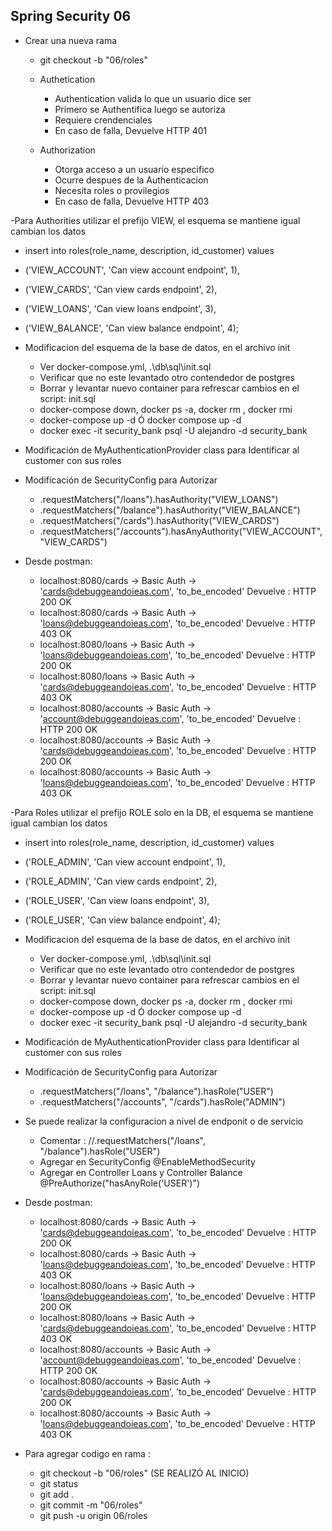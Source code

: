 ## Spring Security 06
- Crear una nueva rama 
  - git checkout -b "06/roles"

  - Authetication
    - Authentication valida lo que un usuario dice ser
    - Primero se Authentifica luego se autoriza
    - Requiere crendenciales
    - En caso de falla, Devuelve  HTTP 401
  - Authorization
    - Otorga acceso a un usuario especifico
    - Ocurre despues de la Authenticacion
    - Necesita roles o provilegios
    - En caso de falla, Devuelve HTTP 403

-Para Authorities utilizar el prefijo VIEW, el esquema se mantiene igual cambian los datos
  - insert into roles(role_name, description, id_customer) values
  - ('VIEW_ACCOUNT', 'Can view account endpoint', 1),
  - ('VIEW_CARDS', 'Can view cards endpoint', 2),
  - ('VIEW_LOANS', 'Can view loans endpoint', 3),
  - ('VIEW_BALANCE', 'Can view balance endpoint', 4);

  - Modificacion del esquema de la base de datos, en el archivo init
    - Ver docker-compose.yml, .\db\sql\init.sql
    - Verificar que no este levantado otro contendedor de postgres
    - Borrar y levantar nuevo container para refrescar cambios en el script: init.sql
    - docker-compose down, docker ps -a, docker rm <id-container>, docker rmi <id-imagen>
    - docker-compose up -d Ó docker compose up -d
    - docker exec -it security_bank psql -U alejandro -d security_bank
    
  - Modificación de MyAuthenticationProvider class para Identificar al customer con sus roles
  - Modificación de SecurityConfig para Autorizar
    - .requestMatchers("/loans").hasAuthority("VIEW_LOANS")
    - .requestMatchers("/balance").hasAuthority("VIEW_BALANCE")
    - .requestMatchers("/cards").hasAuthority("VIEW_CARDS")
    - .requestMatchers("/accounts").hasAnyAuthority("VIEW_ACCOUNT", "VIEW_CARDS")
  
  - Desde postman: 
    - localhost:8080/cards -> Basic Auth -> 'cards@debuggeandoieas.com', 'to_be_encoded'  Devuelve : HTTP 200 OK
    - localhost:8080/cards -> Basic Auth -> 'loans@debuggeandoieas.com', 'to_be_encoded'  Devuelve : HTTP 403 OK
    - localhost:8080/loans -> Basic Auth -> 'loans@debuggeandoieas.com', 'to_be_encoded'  Devuelve : HTTP 200 OK
    - localhost:8080/loans -> Basic Auth -> 'cards@debuggeandoieas.com', 'to_be_encoded'  Devuelve : HTTP 403 OK
    - localhost:8080/accounts -> Basic Auth -> 'account@debuggeandoieas.com', 'to_be_encoded'  Devuelve : HTTP 200 OK
    - localhost:8080/accounts -> Basic Auth -> 'cards@debuggeandoieas.com', 'to_be_encoded'  Devuelve : HTTP 200 OK
    - localhost:8080/accounts -> Basic Auth -> 'loans@debuggeandoieas.com', 'to_be_encoded'  Devuelve : HTTP 403 OK


  
-Para Roles utilizar el prefijo ROLE solo en la DB, el esquema se mantiene igual cambian los datos
  - insert into roles(role_name, description, id_customer) values
  - ('ROLE_ADMIN', 'Can view account endpoint', 1),
  - ('ROLE_ADMIN', 'Can view cards endpoint', 2),
  - ('ROLE_USER', 'Can view loans endpoint', 3),
  - ('ROLE_USER', 'Can view balance endpoint', 4);
- Modificacion del esquema de la base de datos, en el archivo init
  - Ver docker-compose.yml, .\db\sql\init.sql
  - Verificar que no este levantado otro contendedor de postgres
  - Borrar y levantar nuevo container para refrescar cambios en el script: init.sql
  - docker-compose down, docker ps -a, docker rm <id-container>, docker rmi <id-imagen>
  - docker-compose up -d Ó docker compose up -d
  - docker exec -it security_bank psql -U alejandro -d security_bank

- Modificación de MyAuthenticationProvider class para Identificar al customer con sus roles
- Modificación de SecurityConfig para Autorizar
  - .requestMatchers("/loans", "/balance").hasRole("USER")
  - .requestMatchers("/accounts", "/cards").hasRole("ADMIN")

- Se puede realizar la configuracion a nivel de endponit o de servicio
  - Comentar : //.requestMatchers("/loans", "/balance").hasRole("USER")
  - Agregar en SecurityConfig @EnableMethodSecurity
  - Agregar en Controller Loans y Controller Balance  @PreAuthorize("hasAnyRole('USER')")

- Desde postman:
  - localhost:8080/cards -> Basic Auth -> 'cards@debuggeandoieas.com', 'to_be_encoded'  Devuelve : HTTP 200 OK
  - localhost:8080/cards -> Basic Auth -> 'loans@debuggeandoieas.com', 'to_be_encoded'  Devuelve : HTTP 403 OK
  - localhost:8080/loans -> Basic Auth -> 'loans@debuggeandoieas.com', 'to_be_encoded'  Devuelve : HTTP 200 OK
  - localhost:8080/loans -> Basic Auth -> 'cards@debuggeandoieas.com', 'to_be_encoded'  Devuelve : HTTP 403 OK
  - localhost:8080/accounts -> Basic Auth -> 'account@debuggeandoieas.com', 'to_be_encoded'  Devuelve : HTTP 200 OK
  - localhost:8080/accounts -> Basic Auth -> 'cards@debuggeandoieas.com', 'to_be_encoded'  Devuelve : HTTP 200 OK
  - localhost:8080/accounts -> Basic Auth -> 'loans@debuggeandoieas.com', 'to_be_encoded'  Devuelve : HTTP 403 OK

    
- Para agregar codigo en rama :
  - git checkout -b "06/roles"  (SE REALIZÓ AL INICIO)
  - git status
  - git add .
  - git commit -m "06/roles"
  - git push -u origin 06/roles
